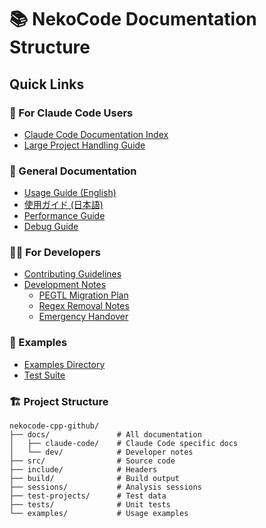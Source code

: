 # 📚 NekoCode Documentation Structure

## Quick Links

### 🤖 For Claude Code Users
- [Claude Code Documentation Index](docs/claude-code/INDEX.md)
- [Large Project Handling Guide](docs/LARGE_PROJECT_HANDLING.md)

### 📖 General Documentation
- [Usage Guide (English)](docs/USAGE.md)
- [使用ガイド (日本語)](docs/USAGE_jp.md)
- [Performance Guide](docs/PERFORMANCE_GUIDE.md)
- [Debug Guide](docs/DEBUG_GUIDE.md)

### 👨‍💻 For Developers
- [Contributing Guidelines](CONTRIBUTING.md)
- [Development Notes](docs/dev/)
  - [PEGTL Migration Plan](docs/dev/PEGTL_MIGRATION_PLAN.md)
  - [Regex Removal Notes](docs/dev/NEVER_USE_REGEX.md)
  - [Emergency Handover](docs/dev/HANDOVER_EMERGENCY.txt)

### 📝 Examples
- [Examples Directory](examples/)
- [Test Suite](tests/)

### 🏗️ Project Structure
```
nekocode-cpp-github/
├── docs/               # All documentation
│   ├── claude-code/    # Claude Code specific docs
│   └── dev/            # Developer notes
├── src/                # Source code
├── include/            # Headers
├── build/              # Build output
├── sessions/           # Analysis sessions
├── test-projects/      # Test data
├── tests/              # Unit tests
└── examples/           # Usage examples
```